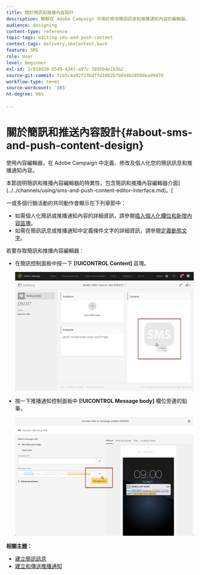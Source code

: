 ```yaml
---
title: 關於簡訊和推播內容設計
description: 瞭解在 Adobe Campaign 中用於修改簡訊訊息和推播通知內容的編輯器。
audience: designing
content-type: reference
topic-tags: editing-sms-and-push-content
context-tags: delivery,smsContent,back
feature: SMS
role: User
level: Beginner
exl-id: 1c918d20-b549-424f-a97c-3895b4e1b3b2
source-git-commit: fcb5c4a92f23bdffd1082b7b044b5859dead9d70
workflow-type: tm+mt
source-wordcount: '165'
ht-degree: 96%

---
```


# 關於簡訊和推送內容設計{#about-sms-and-push-content-design}

使用內容編輯器，在 Adobe Campaign 中定義、修改及個人化您的簡訊訊息和推播通知內容。

本節說明簡訊和推播內容編輯器的特異性，包含簡訊和推播內容編輯器介面](../../channels/using/sms-and-push-content-editor-interface.md)。[

一或多個行銷活動的共同動作會顯示在下列章節中：

* 如需個人化簡訊或推播通知內容的詳細資訊，請參閱[插入個人化欄位](../../designing/using/personalization.md#inserting-a-personalization-field)[和新增內容區塊](../../designing/using/personalization.md#adding-a-content-block)。
* 如需在簡訊訊息或推播通知中定義條件文字的詳細資訊，請參閱[定義動態文字](../../channels/using/defining-dynamic-text.md)。

若要存取簡訊和推播內容編輯器：

* 在簡訊控制面板中按一下 **[!UICONTROL Content]** 區塊。

  ![](assets/des_sms_content.png)

* 按一下推播通知控制面板中 **[!UICONTROL Message body]** 欄位旁邊的鉛筆。

  ![](assets/des_push_body.png)

**相關主題：**

* [建立簡訊訊息](../../channels/using/creating-an-sms-message.md)
* [建立和傳送推播通知](../../channels/using/preparing-and-sending-a-push-notification.md)
